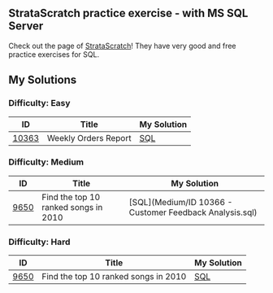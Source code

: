 ## StrataScratch practice exercise - with MS SQL Server
Check out the page of [StrataScratch](https://www.stratascratch.com/)! They have very good and free practice exercises for SQL.  

## My Solutions

### Difficulty: Easy

| ID | Title | My Solution |
| --- | --- | --- |
| [10363](https://platform.stratascratch.com/coding/10363-weekly-orders-report?code_type=5) | Weekly Orders Report | [SQL](https://github.com/ValentynaKucheriava/SQL-Practice-StrataScratch/blob/main/Easy/ID%2010363-Weekly%20Orders%20Report.sql)


### Difficulty: Medium

| ID | Title | My Solution |
| --- | --- | --- |
| [9650](https://platform.stratascratch.com/coding/9650-find-the-top-10-ranked-songs-in-2010?) | Find the top 10 ranked songs in 2010 | [SQL](Medium/ID 10366 - Customer Feedback Analysis.sql)

### Difficulty: Hard

| ID | Title | My Solution |
| --- | --- | --- |
| [9650](https://platform.stratascratch.com/coding/9650-find-the-top-10-ranked-songs-in-2010?) | Find the top 10 ranked songs in 2010 | [SQL](medium/9650_Find_the_top_10_ranked_songs_in_2010.sql)

